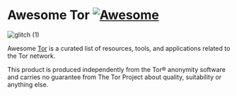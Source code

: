 # Awesome Tor [![Awesome](https://awesome.re/badge.svg)](https://awesome.re)
![glitch (1)](https://github.com/Polycarbohydrate/awesome-tor/assets/169401794/d8c7415e-1874-49f5-a1c6-04b3a8aa689f)


Awesome [Tor](https://www.torproject.org/ ) is a curated list of resources, tools, and applications related to the Tor network.



This product is produced independently from the Tor® anonymity software and carries no guarantee from The Tor Project about quality, suitability or anything else.
